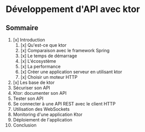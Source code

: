 # Développement d'API avec ktor

## Sommaire
1. [x] Introduction
   1. [x] Qu'est-ce que ktor
   2. [x] Comparaison avec le framework Spring
   3. [x] Le temps de démarrage
   4. [x] L'écosystème
   5. [x] La performance
   6. [x] Créer une application serveur en utilisant ktor
   7. [x] Choisir un moteur HTTP 
2. [x] Les base de ktor
3. Sécuriser son API
4. Ktor: documenter son API
5. Tester son API
6. Se connecter à une API REST avec le client HTTP
7. Utilisation des WebSockets
8. Monitoring d'une application Ktor
9. Déploiement de l'application
10. Conclusion

